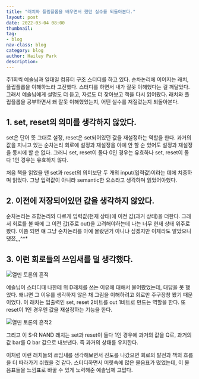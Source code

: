 ```yaml
---
title: "래치와 플립플롭을 배우면서 했던 실수를 되돌아본다."
layout: post
date: 2022-03-04 08:00
thumbnail: 
tag:
- blog
nav-class: blog
category: blog
author: Hailey Park
description: 
---
```


주1회씩 예솔님과 일대일 컴퓨터 구조 스터디를 하고 있다. 순차논리에 이어지는 래치, 플립플롭을 이해하느라 고전했다. 스터디를 하면서 내가 잘못 이해했다는 걸 깨달았다. 그래서 예솔님에게 설명도 더 듣고, 자료도 더 찾아보고 책을 다시 읽어봤다. 래치와 플립플롭을 공부하면서 왜 잘못 이해했었는지, 어떤 실수를 저질렀는지 되돌아본다.

## 1. **set, reset의 의미를 생각하지 않았다.**

set은 단어 뜻 그대로 설정, reset은 set되어있던 값을 재설정하는 역할을 한다. 과거의 값을 지니고 있는 순차논리 회로에 설정과 재설정을 아예 안 할 순 있어도 설정과 재설정을 동시에 할 순 없다. 그러니 set, reset이 둘다 0인 경우는 유효하나 set, reset이 둘다 1인 경우는 유효하지 않다.

처음 책을 읽었을 땐 set과 reset의 의미보단 두 개의 input(입력값)이라는 데에 치중하며 읽었다. 그냥 입력값이 아니라 semantic한 요소라고 생각하며 읽었어야했다.

## 2. **이전에 저장되어있던 값을 생각하지 않았다.**

순차논리는 조합논리와 다르게 입력값(현재 상태)에 이전 값(과거 상태)을 더한다. 그래서 회로를 볼 때에 그 이전 값(주로 out)을 고려해야하는데 나는 너무 현재 상태 위주로 봤다. 이쯤 되면 얘 그냥 순차논리를 아예 몰랐던거 아니냐 싶겠지만 이제라도 알았으니 됏쬬,,,^^*

## 3. **이런 회로들의 쓰임새를 덜 생각했다.**

![열띤 토론의 흔적]({{site.baseurl}}/aseets/images/ca31.jpg)

예솔님이 스터디때 나한테 위 D래치를 쓰는 이유에 대해서 물어봤었는데, 대답을 못 했었다. 왜냐면 그 이유를 생각하지 않은 채 그림을 이해하려고 회로만 주구장창 봤기 때문이었다. 이 래치는 입출력인 set, reset 2비트를 out 1비트로 만드는 역할을 한다. 또 reset이 1인 경우엔 값을 재설정하는 기능을 한다.

![열띤 토론의 흔적2]({{site.baseurl}}/aseets/images/ca32.jpg)

그리고 이 S-R NAND 래치는 set과 reset이 둘다 1인 경우에 과거의 값을 Q로, 과거의 값 bar를 Q bar 값으로 내보낸다. 즉 과거의 상태를 유지한다.

이처럼 이런 래치들의 쓰임새를 생각해보면서 진도를 나갔으면 회로의 발전과 책의 흐름을 더 따라가기 쉬웠을 것 같다. 스터디하면서 머릿속에 많은 물음표가 떴었는데, 이 물음표들을 느낌표로 바꿀 수 있게 노력해준 예솔님께 고맙다.